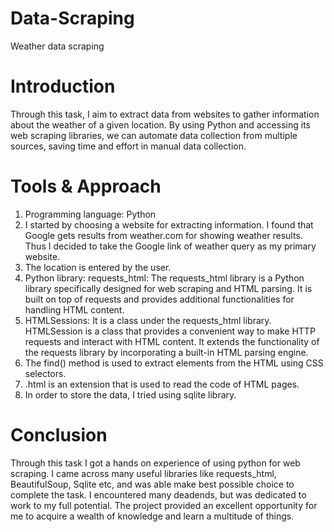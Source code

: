 # Data-Scraping
Weather data scraping
# Introduction
Through this task, I  aim to extract data from websites to gather information about the weather of a given location. By using Python and accessing its web scraping libraries, we can automate data collection from multiple sources, saving time and effort in manual data collection.
# Tools & Approach
1. Programming language: Python <br>
2. I started by choosing a website for extracting information. I found that Google gets results from weather.com for showing weather results. Thus I decided to take the Google link of weather query as my primary website.<br>
3. The location is entered by the user.<br>
4. Python library: requests_html: The requests_html  library is a Python library specifically designed for web scraping and HTML parsing. It is built on top of requests and provides additional functionalities for handling HTML content. <br>
5. HTMLSessions: It is a class under the requests_html library.  HTMLSession is a class that provides a convenient way to make HTTP requests and interact with HTML content. It extends the functionality of the requests library by incorporating a built-in HTML parsing engine. <br>
6. The find() method is used to extract elements from the HTML using CSS selectors. <br>
7. .html is an extension that is used to read the code of HTML pages.<br>
8. In order to store the data, I tried using sqlite library.
# Conclusion
Through this task I got a hands on experience of using python for web scraping. I came across many useful libraries like requests_html, BeautifulSoup, Sqlite etc, and was able make best possible choice to complete the task. I encountered many deadends, but was dedicated to work to my full potential. The project provided an excellent opportunity for me to acquire a wealth of knowledge and learn a multitude of things.
